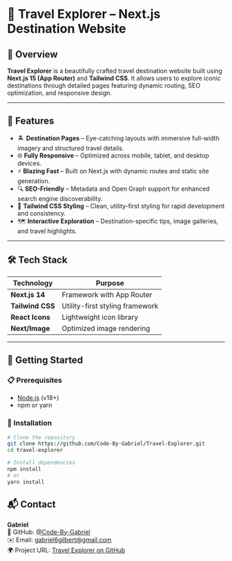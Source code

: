# 🧭 Travel Explorer – Next.js Destination Website

## 📸 Overview

**Travel Explorer** is a beautifully crafted travel destination website built using **Next.js 15 (App Router)** and **Tailwind CSS**. It allows users to explore iconic destinations through detailed pages featuring dynamic routing, SEO optimization, and responsive design.

---

## 🚀 Features

- 🏝️ **Destination Pages** – Eye-catching layouts with immersive full-width imagery and structured travel details.
- 🌐 **Fully Responsive** – Optimized across mobile, tablet, and desktop devices.
- ⚡ **Blazing Fast** – Built on Next.js with dynamic routes and static site generation.
- 🔍 **SEO-Friendly** – Metadata and Open Graph support for enhanced search engine discoverability.
- 🎨 **Tailwind CSS Styling** – Clean, utility-first styling for rapid development and consistency.
- 🗺️ **Interactive Exploration** – Destination-specific tips, image galleries, and travel highlights.

---

## 🛠️ Tech Stack

| Technology       | Purpose                           |
|------------------|-----------------------------------|
| **Next.js 14**   | Framework with App Router         |
| **Tailwind CSS** | Utility-first styling framework   |
| **React Icons**  | Lightweight icon library          |
| **Next/Image**   | Optimized image rendering         |

---

## 🧪 Getting Started

### 📋 Prerequisites

- [Node.js](https://nodejs.org/en/) (v18+)
- npm or yarn

### 🔧 Installation

```bash
# Clone the repository
git clone https://github.com/Code-By-Gabriel/Travel-Explorer.git
cd travel-explorer

# Install dependencies
npm install
# or
yarn install
```


## 📬 Contact

**Gabriel**  
🔗 GitHub: [@Code-By-Gabriel](https://github.com/Code-By-Gabriel)  
✉️ Email: [gabriel6gilbert@gmail.com](mailto:gabriel6gilbert@gmail.com)  
🌍 Project URL: [Travel Explorer on GitHub](https://github.com/Code-By-Gabriel/travel-explorer)

